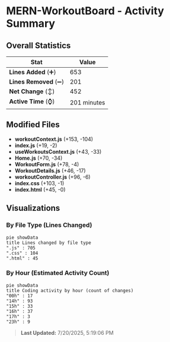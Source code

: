 # MERN-WorkoutBoard - Activity Summary 

## Overall Statistics

| Stat                   | Value                                                             |
| ---------------------- | ----------------------------------------------------------------- |
| **Lines Added** (➕)   | 653                                          |
| **Lines Removed** (➖) | 201                                        |
| **Net Change** (↕)    | 452                |
| **Active Time** (⌚)   | 201 minutes |


## Modified Files
- **workoutContext.js** (+153, -104)
- **index.js** (+19, -2)
- **useWorkoutsContext.js** (+43, -33)
- **Home.js** (+70, -34)
- **WorkoutForm.js** (+78, -4)
- **WorkoutDetails.js** (+46, -17)
- **workoutController.js** (+96, -6)
- **index.css** (+103, -1)
- **index.html** (+45, -0)

## Visualizations

### By File Type (Lines Changed)

```mermaid
pie showData
title Lines changed by file type
".js" : 705
".css" : 104
".html" : 45
```

### By Hour (Estimated Activity Count)

```mermaid
pie showData
title Coding activity by hour (count of changes)
"00h" : 17
"14h" : 93
"15h" : 33
"16h" : 37
"17h" : 3
"23h" : 9
```


> **Last Updated:** 7/20/2025, 5:19:06 PM